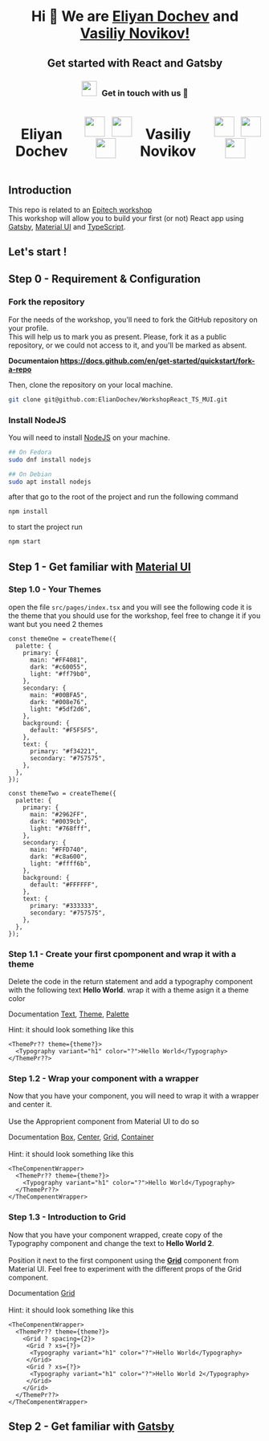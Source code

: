 <h1 align="center">Hi 👋 We are <a href="https://github.com/ElianDochev" target="blank">
Eliyan Dochev</a> and <a href="https://github.com/VividVice" target="blank">Vasiliy Novikov!</a> </h1>
<h2 align="center">Get started with React and Gatsby</h3>

<h3 align="center" > <img src="https://media.giphy.com/media/iY8CRBdQXODJSCERIr/giphy.gif" width="30" height="30" style="margin-right: 10px;">Get in touch with us 🤝 </h3>

<div style="display: flex; flex-direction: row; justify-content: center; align-items: center;">
  <p align="center">
  <h1 align="center"> Eliyan Dochev </h1>
   <div align="center"  class="icons-social" style="margin-left: 10px;">
          <a style="margin-left: 10px;"  target="_blank" href="https://www.linkedin.com/in/elian-dochev-8a53a9250/">
  			<img  style="width: 40px; height: 40px" src="https://img.icons8.com/doodle/40/000000/linkedin--v2.png"></a>
          <a style="margin-left: 10px;" target="_blank" href="https://github.com/ElianDochev">
  		<img  style="width: 40px; height: 40px" src="https://img.icons8.com/doodle/40/000000/github--v1.png"></a>
  		<a style="margin-left: 5px;" target="_blank" href="mailto:eliyan.dochev@epitech.eu">
  					<img style="width: 40px; height: 40px" src="https://image.similarpng.com/very-thumbnail/2021/09/Outlook-icon-on-transparent-background-PNG.png" ></a>
        </div>
  </p>

  <p align="center">
  <h1 align="center"> Vasiliy Novikov </h1>

   <div align="center"  class="icons-social" style="margin-left: 10px;">
          <a style="margin-left: 10px;"  target="_blank" href="#!/">
  			<img  style="width: 40px; height: 40px" src="https://img.icons8.com/doodle/40/000000/linkedin--v2.png"></a>
          <a style="margin-left: 10px;" target="_blank" href="#!">
  		<img  style="width: 40px; height: 40px" src="https://img.icons8.com/doodle/40/000000/github--v1.png"></a>
  		<a style="margin-left: 5px;" target="_blank" href="mailto:#!">
  					<img style="width: 40px; height: 40px" src="https://image.similarpng.com/very-thumbnail/2021/09/Outlook-icon-on-transparent-background-PNG.png" ></a>
        </div>
  </p>
</div>

## Introduction

This repo is related to an [Epitech workshop](https://www.epitech.eu/) </br>
This workshop will allow you to build your first (or not) React app using [Gatsby](https://www.gatsbyjs.com/docs/),
[Material UI](https://mui.com/) and
[TypeScript](https://www.typescriptlang.org/).

## Let's start !

## Step 0 - Requirement & Configuration

### Fork the repository

For the needs of the workshop, you'll need to fork the GitHub repository on your profile.</br>
This will help us to mark you as present.
Please, fork it as a public repository, or we could not access to it, and you'll be marked as absent.

**Documentaion https://docs.github.com/en/get-started/quickstart/fork-a-repo**

Then, clone the repository on your local machine.

```bash
git clone git@github.com:ElianDochev/WorkshopReact_TS_MUI.git
```

### Install NodeJS

You will need to install [NodeJS](https://nodejs.org/en) on your machine.</br>

```bash
## On Fedora
sudo dnf install nodejs

## On Debian
sudo apt install nodejs
```

after that go to the root of the project and run the following command

```bash
npm install
```

to start the project run

```bash
npm start
```

## Step 1 - Get familiar with [Material UI](https://mui.com/)

### Step 1.0 - Your Themes

open the file `src/pages/index.tsx` and you will see the following code it is the theme that you should use for the workshop, feel free to change it if you want but you need 2 themes

```tsx
const themeOne = createTheme({
  palette: {
    primary: {
      main: "#FF4081",
      dark: "#c60055",
      light: "#ff79b0",
    },
    secondary: {
      main: "#00BFA5",
      dark: "#008e76",
      light: "#5df2d6",
    },
    background: {
      default: "#F5F5F5",
    },
    text: {
      primary: "#f34221",
      secondary: "#757575",
    },
  },
});

const themeTwo = createTheme({
  palette: {
    primary: {
      main: "#2962FF",
      dark: "#0039cb",
      light: "#768fff",
    },
    secondary: {
      main: "#FFD740",
      dark: "#c8a600",
      light: "#ffff6b",
    },
    background: {
      default: "#FFFFFF",
    },
    text: {
      primary: "#333333",
      secondary: "#757575",
    },
  },
});
```

### Step 1.1 - Create your first cpomponent and wrap it with a theme

Delete the code in the return statement and add a typography component with the following text
**Hello World**. wrap it with a theme asign it a theme color

Documentation [Text](https://mui.com/components/typography/), [Theme](https://mui.com/customization/theming/), [Palette](https://mui.com/customization/palette/)

Hint: it should look something like this

```tsx
<ThemePr?? theme={theme?}>
  <Typography variant="h1" color="?">Hello World</Typography>
</ThemePr??>
```

### Step 1.2 - Wrap your component with a wrapper

Now that you have your component, you will need to wrap it with a wrapper and center it.<br><br>
Use the Approprient component from Material UI to do so

Documentation [Box](https://mui.com/components/box/), [Center](https://mui.com/components/center/), [Grid](https://mui.com/components/grid/),
[Container](https://mui.com/components/container/)
<br><br>
Hint: it should look something like this

```tsx
<TheCompenentWrapper>
  <ThemePr?? theme={theme?}>
    <Typography variant="h1" color="?">Hello World</Typography>
  </ThemePr??>
</TheCompenentWrapper>
```

### Step 1.3 - Introduction to Grid

Now that you have your component wrapped, create copy of the Typography component and change the text to **Hello World 2**. <br><br>
Position it next to the first component using the [**Grid**](https://mui.com/components/grid/) component from Material UI.
Feel free to experiment with the different props of the Grid component.

Documentation [Grid](https://mui.com/components/grid/)
<br><br>
Hint: it should look something like this

```tsx
<TheCompenentWrapper>
  <ThemePr?? theme={theme?}>
    <Grid ? spacing={2}>
     <Grid ? xs={?}>
      <Typography variant="h1" color="?">Hello World</Typography>
     </Grid>
     <Grid ? xs={?}>
      <Typography variant="h1" color="?">Hello World 2</Typography>
     </Grid>
    </Grid>
  </ThemePr??>
</TheCompenentWrapper>
```

## Step 2 - Get familiar with [Gatsby](https://www.gatsbyjs.com/docs/)
